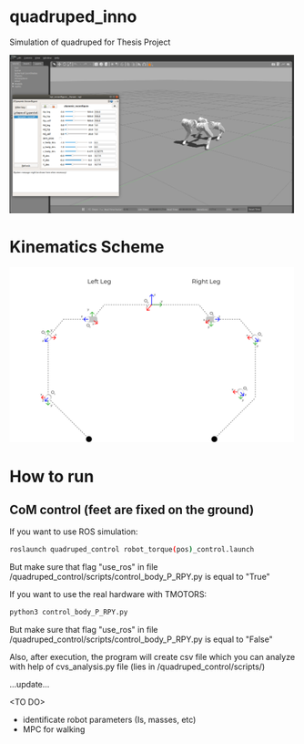 # quadruped_inno
Simulation of quadruped for Thesis Project


<!-- ![Quadruped](quadruped_robot/config/quadruped.png = 250x) -->
<img src="quadruped_robot/config/InnoDog.png" alt="Quadruped" width="500"/>

# Kinematics Scheme

<img src="quadruped_robot/config/kinematics.svg" alt="Quadruped" width="500"/>


# How to run

## CoM control (feet are fixed on the ground)
If you want to use ROS simulation:

```bash
roslaunch quadruped_control robot_torque(pos)_control.launch
```
But make sure that flag "use_ros" in file /quadruped_control/scripts/control_body_P_RPY.py is equal to "True"


If you want to use the real hardware with TMOTORS:

```bash
python3 control_body_P_RPY.py
```
But make sure that flag "use_ros" in file /quadruped_control/scripts/control_body_P_RPY.py is equal to "False"


Also, after execution, the program will create csv file which you can analyze with help of cvs_analysis.py file (lies in /quadruped_control/scripts/)

...update...

\<TO DO>
* identificate robot parameters (Is, masses, etc)
* MPC for walking
